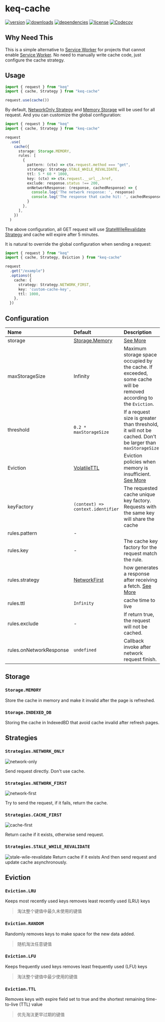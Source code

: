 # keq-cache

[npm]: https://www.npmjs.com/package/keq-cache

[![version](https://img.shields.io/npm/v/keq-cache.svg?logo=npm&style=for-the-badge)][npm]
[![downloads](https://img.shields.io/npm/dm/keq-cache.svg?logo=npm&style=for-the-badge)][npm]
[![dependencies](https://img.shields.io/librariesio/release/npm/keq-cache?logo=npm&style=for-the-badge)][npm]
[![license](https://img.shields.io/npm/l/keq-cache.svg?logo=github&style=for-the-badge)][npm]
[![Codecov](https://img.shields.io/codecov/c/gh/keq-request/keq-cache?logo=codecov&token=PLF0DT6869&style=for-the-badge)](https://codecov.io/gh/keq-request/keq-cache)

## Why Need This

[SW MDN]: https://developer.mozilla.org/en-US/docs/Web/API/Service_Worker_API

This is a simple alternative to [Service Worker][SW MDN] for projects that cannot enable [Service Worker][SW MDN]. No need to manually write cache code, just configure the cache strategy.

## Usage

<!-- prettier-ignore -->
```typescript
import { request } from "keq"
import { cache, Strategy } from "keq-cache"

request.use(cache())
```

By default, [NetworkOnly Strategy](#networkonly) and [Memory Storage](#memory) will be used for all request. And you can customize the global configuration:

<!-- prettier-ignore -->
```typescript
import { request } from "keq"
import { cache, Strategy } from "keq-cache"

request
  .use(
    cache({
      storage: Storage.MEMORY,
      rules: [
        {
          pattern: (ctx) => ctx.request.method === "get",
          strategy: Strategy.STALE_WHILE_REVALIDATE,
          ttl: 5 * 60 * 1000,
          key: (ctx) => ctx.request.__url__.href,
          exclude: response.status !== 200,
          onNetworkResponse: (response, cachedResponse) => {
            console.log('The network response: ', response)
            console.log('The response that cache hit: ', cachedResponse)
          }
        },
      ],
    })
  )
```

The above configuration, all GET request will use [StateWileRevalidate Strategy](#stale-while-revalidate) and cache will expire after 5 minutes.

It is natural to override the global configuration when sending a request:

<!-- prettier-ignore -->
```typescript
import { request } from "keq"
import { cache, Strategy, Eviction } from "keq-cache"

request
  .get("/example")
  .options({
    cache: {
      strategy: Strategy.NETWORK_FIRST,
      key: 'custom-cache-key',
      ttl: 1000,
    },
  })
```

## Configuration

| Name                    | Default                           | Description                                                                                                       |
| :---------------------- | :-------------------------------- | :---------------------------------------------------------------------------------------------------------------- |
| storage                 | [Storage.Memory](#memory)         | [See More](#storage)                                                                                              |
| maxStorageSize          | Infinity                          | Maximum storage space occupied by the cache. If exceeded, some cache will be removed according to the `Eviction`. |
| threshold               | `0.2 * maxStorageSize`            | If a request size is greater than threshold, it will not be cached. Don't be larger than `maxStorageSize`         |
| Eviction                | [VolatileTTL](#volatilettl)       | Eviction policies when memory is insufficient. [See More](#eviction)                                              |
| keyFactory              | `(context) => context.identifier` | The requested cache unique key factory. Requests with the same key will share the cache                           |
| rules.pattern           | -                                 |
| rules.key               | -                                 | The cache key factory for the request match the rule.                                                             |
| rules.strategy          | [NetworkFirst](#networkfirst)     | how generates a response after receiving a fetch. [See More](#strategies)                                         |
| rules.ttl               | `Infinity`                        | cache time to live                                                                                                |
| rules.exclude           | -                                 | If return true, the request will not be cached.                                                                   |
| rules.onNetworkResponse | `undefined`                       | Callback invoke after network request finish.                                                                     |

## Storage

### `Storage.MEMORY`

Store the cache in memory and make it invalid after the page is refreshed.

### `Storage.INDEXED_DB`

Storing the cache in IndexedBD that avoid cache invalid after refresh pages.

## Strategies

### `Strategies.NETWORK_ONLY`

![network-only](./images/network-only.png)

Send request directly. Don't use cache.

### `Strategies.NETWORK_FIRST`

![network-first](./images/network-first.png)

Try to send the request, if it fails, return the cache.

### `Strategies.CACHE_FIRST`

![cache-first](./images/cache-first.png)

Return cache if it exists, otherwise send request.

### `Strategies.STALE_WHILE_REVALIDATE`

![stale-wile-revalidate](./images/stale-while-revalidate.png)
Return cache if it exists And then send request and update cache asynchronously.

## Eviction

### `Eviction.LRU`

Keeps most recently used keys removes least recently used (LRU) keys

> 淘汰整个键值中最久未使用的键值

### `Eviction.RANDOM`

Randomly removes keys to make space for the new data added.

> 随机淘汰任意键值

### `Eviction.LFU`

Keeps frequently used keys removes least frequently used (LFU) keys

> 淘汰整个键值中最少使用的键值

### `Eviction.TTL`

Removes keys with expire field set to true and the shortest remaining time-to-live (TTL) value

> 优先淘汰更早过期的键值
